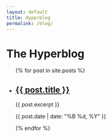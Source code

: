 ```yaml
---
layout: default
title: Hyperblog
permalink: /blog/
---
```


# The Hyperblog

<ul>
  {% for post in site.posts %}
    <li>
      <h2><a href="{{ post.url | relative_url }}">{{ post.title }}</a></h2>
      <p>{{ post.excerpt }}</p>
      <p><time datetime="{{ post.date | date_to_xmlschema }}">{{ post.date | date: "%B %d, %Y" }}</time></p>
    </li>
  {% endfor %}
</ul>
